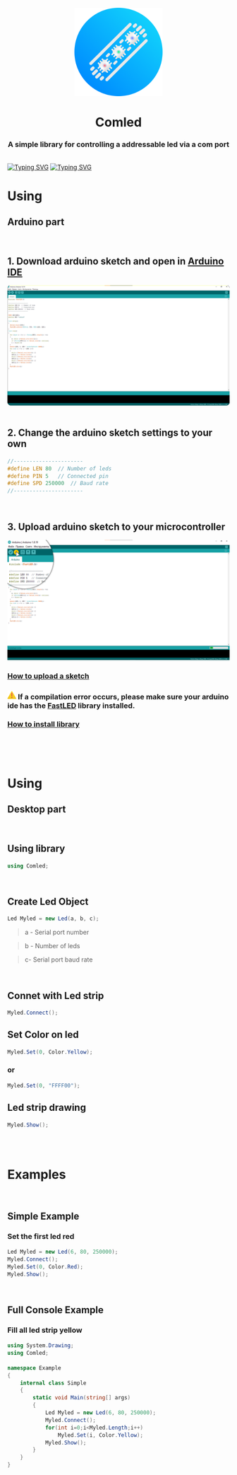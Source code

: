 <p align="center"><a href="https://github.com/yakcom/Comled/releases"><img  width="200" src="https://github.com/yakcom/Comled/blob/master/.github/Ico.png"/></a></p>
<h1 align="center">Comled</h1>
<h3 align="center">A simple library for controlling a addressable led via a com port</h3><br>
<a href="https://www.nuget.org/packages/Comled"><img src="https://readme-typing-svg.herokuapp.com?font=Fira+Code&size=25&pause=100000&duration=3000&color=4392E7&center=true&vCenter=true&width=1000&lines=Download+NuGet+Release" alt="Typing SVG" /></a>
<a href="https://minhaskamal.github.io/DownGit/#/home?url=https://github.com/yakcom/Comled/blob/master/Arduino/Arduino.ino"><img src="https://readme-typing-svg.herokuapp.com?font=Fira+Code&size=25&pause=100000&duration=3000&color=00979c&center=true&vCenter=true&width=1000&lines=Download+Arduino+Sketch" alt="Typing SVG" /></a>

# Using
## Arduino part
<br><h2>1. Download arduino sketch and open in <a href="https://www.arduino.cc/en/software">Arduino IDE</a></h2>
<img src="https://github.com/yakcom/Comled/blob/master/.github/ArduinoLoad.png" /><br><br>
<h2>2. Сhange the arduino sketch settings to your own</h2>

```c++
//----------------------
#define LEN 80  // Number of leds
#define PIN 5   // Connected pin
#define SPD 250000  // Baud rate
//----------------------
```
<br><h2>3. Upload arduino sketch to your microcontroller </h2>
<img src="https://github.com/yakcom/Comled/blob/master/.github/Upload.png" />
<h3><a href="https://create.arduino.cc/projecthub/yeshvanth_muniraj/getting-started-with-arduino-bcb879">How to upload a sketch</a></h3>
<h3><img width="20" src="https://github.com/yakcom/Comled/blob/master/.github/Warning.png" /> If a compilation error occurs, please make sure your arduino ide has the <a href="https://github.com/FastLED/FastLED">FastLED</a> library installed.</h3>
<h3><a href="https://docs.arduino.cc/software/ide-v1/tutorials/installing-libraries">How to install library</a></h3><br><br><br>

# Using
## Desktop part
<br>

## Using library
```c#
using Comled;
```
<br>

## Create Led Object
```c#
Led Myled = new Led(a, b, c);
```
> a - Serial port number

> b - Number of leds

> c- Serial port baud rate
<br>

## Connet with Led strip
```c#
Myled.Connect();
```

## Set Color on led
```c#
Myled.Set(0, Color.Yellow);
```
### or
```c#
Myled.Set(0, "FFFF00");
```

## Led strip drawing
```c#
Myled.Show();
```
<br><br>

# Examples
<br>

## Simple Example
### Set the first led red
```c#
Led Myled = new Led(6, 80, 250000);
Myled.Connect();
Myled.Set(0, Color.Red);
Myled.Show();
```
<br>

## Full Console Example
### Fill all led strip yellow
```c#
using System.Drawing;
using Comled;

namespace Example
{
    internal class Simple
    {
        static void Main(string[] args)
        {
            Led Myled = new Led(6, 80, 250000);
            Myled.Connect();
            for(int i=0;i<Myled.Length;i++)
                Myled.Set(i, Color.Yellow);
            Myled.Show();
        }
    }
}
```
